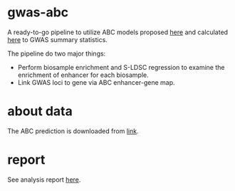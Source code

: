 # gwas-abc

A ready-to-go pipeline to utilize ABC models proposed [here](https://www.nature.com/articles/s41588-019-0538-0) and calculated [here](https://www.biorxiv.org/content/10.1101/2020.09.01.278093v1) to GWAS summary statistics.

The pipeline do two major things:

* Perform biosample enrichment and S-LDSC regression to examine the enrichment of enhancer for each biosample.
* Link GWAS loci to gene via ABC enhancer-gene map.

# about data

The ABC prediction is downloaded from [link](ftp://ftp.broadinstitute.org/outgoing/lincRNA/ABC/).

# report

See analysis report [here](https://liangyy.github.io/gwas-abc/docs/index.html).
